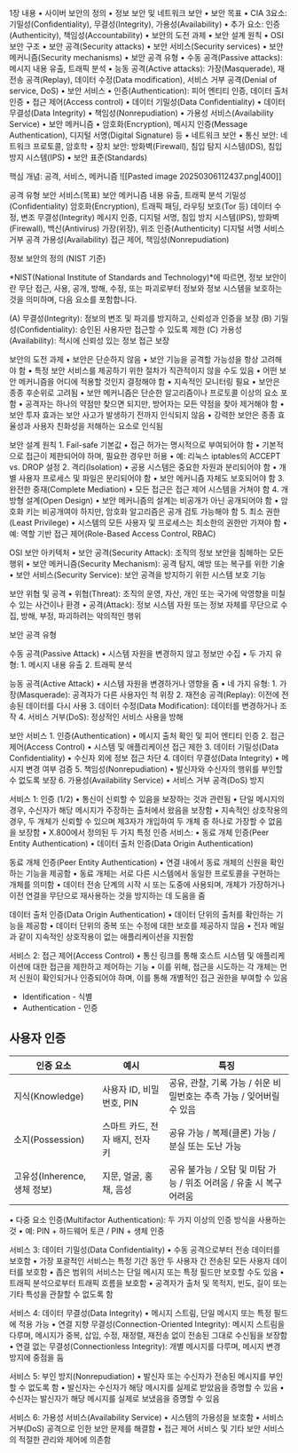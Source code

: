 1장 내용
	•	사이버 보안의 정의
	•	정보 보안 및 네트워크 보안
	•	보안 목표
	•	CIA 3요소: 기밀성(Confidentiality), 무결성(Integrity), 가용성(Availability)
	•	추가 요소: 인증(Authenticity), 책임성(Accountability)
	•	보안의 도전 과제
	•	보안 설계 원칙
	•	OSI 보안 구조
	•	보안 공격(Security attacks)
	•	보안 서비스(Security services)
	•	보안 메커니즘(Security mechanisms)
	•	보안 공격 유형
	•	수동 공격(Passive attacks): 메시지 내용 유출, 트래픽 분석
	•	능동 공격(Active attacks): 가장(Masquerade), 재전송 공격(Replay), 데이터 수정(Data modification), 서비스 거부 공격(Denial of service, DoS)
	•	보안 서비스
	•	인증(Authentication): 피어 엔티티 인증, 데이터 출처 인증
	•	접근 제어(Access control)
	•	데이터 기밀성(Data Confidentiality)
	•	데이터 무결성(Data Integrity)
	•	책임성(Nonrepudiation)
	•	가용성 서비스(Availability Service)
	•	보안 메커니즘
	•	암호화(Encryption), 메시지 인증(Message Authentication), 디지털 서명(Digital Signature) 등
	•	네트워크 보안
	•	통신 보안: 네트워크 프로토콜, 암호학
	•	장치 보안: 방화벽(Firewall), 침입 탐지 시스템(IDS), 침입 방지 시스템(IPS)
	•	보안 표준(Standards)

핵심 개념: 공격, 서비스, 메커니즘
![[Pasted image 20250306112437.png|400]]

공격 유형	보안 서비스(목표)	보안 메커니즘
내용 유출, 트래픽 분석	기밀성(Confidentiality)	암호화(Encryption), 트래픽 패딩, 라우팅 보호(Tor 등)
데이터 수정, 변조	무결성(Integrity)	메시지 인증, 디지털 서명, 침입 방지 시스템(IPS), 방화벽(Firewall), 백신(Antivirus)
가장(위장), 위조	인증(Authenticity)	디지털 서명
서비스 거부 공격	가용성(Availability)	접근 제어, 책임성(Nonrepudiation)

정보 보안의 정의 (NIST 기준)

*NIST(National Institute of Standards and Technology)*에 따르면, 정보 보안이란 무단 접근, 사용, 공개, 방해, 수정, 또는 파괴로부터 정보와 정보 시스템을 보호하는 것을 의미하며, 다음 요소를 포함합니다.

(A) 무결성(Integrity): 정보의 변조 및 파괴를 방지하고, 신뢰성과 인증을 보장
(B) 기밀성(Confidentiality): 승인된 사용자만 접근할 수 있도록 제한
(C) 가용성(Availability): 적시에 신뢰성 있는 정보 접근 보장

보안의 도전 과제
	•	보안은 단순하지 않음
	•	보안 기능을 공격할 가능성을 항상 고려해야 함
	•	특정 보안 서비스를 제공하기 위한 절차가 직관적이지 않을 수도 있음
	•	어떤 보안 메커니즘을 어디에 적용할 것인지 결정해야 함
	•	지속적인 모니터링 필요
	•	보안은 종종 후순위로 고려됨
	•	보안 메커니즘은 단순한 알고리즘이나 프로토콜 이상의 요소 포함
	•	공격자는 하나의 약점만 찾으면 되지만, 방어자는 모든 약점을 찾아 제거해야 함
	•	보안 투자 효과는 보안 사고가 발생하기 전까지 인식되지 않음
	•	강력한 보안은 종종 효율성과 사용자 친화성을 저해하는 요소로 인식됨

보안 설계 원칙
	1.	Fail-safe 기본값
	•	접근 허가는 명시적으로 부여되어야 함
	•	기본적으로 접근이 제한되어야 하며, 필요한 경우만 허용
	•	예: 리눅스 iptables의 ACCEPT vs. DROP 설정
	2.	격리(Isolation)
	•	공용 시스템은 중요한 자원과 분리되어야 함
	•	개별 사용자 프로세스 및 파일은 분리되어야 함
	•	보안 메커니즘 자체도 보호되어야 함
	3.	완전한 중재(Complete Mediation)
	•	모든 접근은 접근 제어 시스템을 거쳐야 함
	4.	개방형 설계(Open Design)
	•	보안 메커니즘의 설계는 비공개가 아닌 공개되어야 함
	•	암호화 키는 비공개여야 하지만, 암호화 알고리즘은 공개 검토 가능해야 함
	5.	최소 권한(Least Privilege)
	•	시스템의 모든 사용자 및 프로세스는 최소한의 권한만 가져야 함
	•	예: 역할 기반 접근 제어(Role-Based Access Control, RBAC)

OSI 보안 아키텍처
	•	보안 공격(Security Attack): 조직의 정보 보안을 침해하는 모든 행위
	•	보안 메커니즘(Security Mechanism): 공격 탐지, 예방 또는 복구를 위한 기술
	•	보안 서비스(Security Service): 보안 공격을 방지하기 위한 시스템 보호 기능

보안 위협 및 공격
	•	위협(Threat): 조직의 운영, 자산, 개인 또는 국가에 악영향을 미칠 수 있는 사건이나 환경
	•	공격(Attack): 정보 시스템 자원 또는 정보 자체를 무단으로 수집, 방해, 부정, 파괴하려는 악의적인 행위

보안 공격 유형

수동 공격(Passive Attack)
	•	시스템 자원을 변경하지 않고 정보만 수집
	•	두 가지 유형:
	1.	메시지 내용 유출
	2.	트래픽 분석

능동 공격(Active Attack)
	•	시스템 자원을 변경하거나 영향을 줌
	•	네 가지 유형:
	1.	가장(Masquerade): 공격자가 다른 사용자인 척 위장
	2.	재전송 공격(Replay): 이전에 전송된 데이터를 다시 사용
	3.	데이터 수정(Data Modification): 데이터를 변경하거나 조작
	4. 서비스 거부(DoS): 정상적인 서비스 사용을 방해

보안 서비스
	1.	인증(Authentication)
	•	메시지 출처 확인 및 피어 엔티티 인증
	2.	접근 제어(Access Control)
	•	시스템 및 애플리케이션 접근 제한
	3.	데이터 기밀성(Data Confidentiality)
	•	수신자 외에 정보 접근 차단
	4.	데이터 무결성(Data Integrity)
	•	메시지 변경 여부 검증
	5.	책임성(Nonrepudiation)
	•	발신자와 수신자의 행위를 부인할 수 없도록 보장
	6.	가용성(Availability Service)
	•	서비스 거부 공격(DoS) 방지

서비스 1: 인증 (1/2)
	•	통신이 신뢰할 수 있음을 보장하는 것과 관련됨
	•	단일 메시지의 경우, 수신자가 해당 메시지가 주장하는 출처에서 왔음을 보장함
	•	지속적인 상호작용의 경우, 두 개체가 신뢰할 수 있으며 제3자가 개입하여 두 개체 중 하나로 가장할 수 없음을 보장함
	•	X.800에서 정의된 두 가지 특정 인증 서비스:
	•	동료 개체 인증(Peer Entity Authentication)
	•	데이터 출처 인증(Data Origin Authentication)


동료 개체 인증(Peer Entity Authentication)
	•	연결 내에서 동료 개체의 신원을 확인하는 기능을 제공함
	•	동료 개체는 서로 다른 시스템에서 동일한 프로토콜을 구현하는 개체를 의미함
	•	데이터 전송 단계의 시작 시 또는 도중에 사용되며, 개체가 가장하거나 이전 연결을 무단으로 재사용하는 것을 방지하는 데 도움을 줌

데이터 출처 인증(Data Origin Authentication)
	•	데이터 단위의 출처를 확인하는 기능을 제공함
	•	데이터 단위의 중복 또는 수정에 대한 보호를 제공하지 않음
	•	전자 메일과 같이 지속적인 상호작용이 없는 애플리케이션을 지원함

서비스 2: 접근 제어(Access Control)
	•	통신 링크를 통해 호스트 시스템 및 애플리케이션에 대한 접근을 제한하고 제어하는 기능
	•	이를 위해, 접근을 시도하는 각 개체는 먼저 신원이 확인되거나 인증되어야 하며, 이를 통해 개별적인 접근 권한을 부여할 수 있음
- Identification - 식별
- Authentication - 인증

## 사용자 인증

| 인증 요소                 | 예시                  | 특징                                         |
| --------------------- | ------------------- | ------------------------------------------ |
| 지식(Knowledge)         | 사용자 ID, 비밀번호, PIN   | 공유, 관찰, 기록 가능 / 쉬운 비밀번호는 추측 가능 / 잊어버릴 수 있음 |
| 소지(Possession)        | 스마트 카드, 전자 배지, 전자 키 | 공유 가능 / 복제(클론) 가능 / 분실 또는 도난 가능            |
| 고유성(Inherence, 생체 정보) | 지문, 얼굴, 홍채, 음성      | 공유 불가능 / 오탐 및 미탐 가능 / 위조 어려움 / 유출 시 복구 어려움 |

•	다중 요소 인증(Multifactor Authentication): 두 가지 이상의 인증 방식을 사용하는 것
•	예: PIN + 하드웨어 토큰 / PIN + 생체 인증

서비스 3: 데이터 기밀성(Data Confidentiality)
	•	수동 공격으로부터 전송 데이터를 보호함
	•	가장 포괄적인 서비스는 특정 기간 동안 두 사용자 간 전송된 모든 사용자 데이터를 보호함
	•	좁은 범위의 서비스는 단일 메시지 또는 특정 필드만 보호할 수도 있음
	•	트래픽 분석으로부터 트래픽 흐름을 보호함
	•	공격자가 출처 및 목적지, 빈도, 길이 또는 기타 특성을 관찰할 수 없도록 함

서비스 4: 데이터 무결성(Data Integrity)
	•	메시지 스트림, 단일 메시지 또는 특정 필드에 적용 가능
	•	연결 지향 무결성(Connection-Oriented Integrity): 메시지 스트림을 다루며, 메시지가 중복, 삽입, 수정, 재정렬, 재전송 없이 전송된 그대로 수신됨을 보장함
	•	연결 없는 무결성(Connectionless Integrity): 개별 메시지를 다루며, 메시지 변경 방지에 중점을 둠

서비스 5: 부인 방지(Nonrepudiation)
	•	발신자 또는 수신자가 전송된 메시지를 부인할 수 없도록 함
	•	발신자는 수신자가 해당 메시지를 실제로 받았음을 증명할 수 있음
	•	수신자는 발신자가 해당 메시지를 실제로 보냈음을 증명할 수 있음

서비스 6: 가용성 서비스(Availability Service)
	•	시스템의 가용성을 보호함
	•	서비스 거부(DoS) 공격으로 인한 보안 문제를 해결함
	•	접근 제어 서비스 및 기타 보안 서비스의 적절한 관리와 제어에 의존함